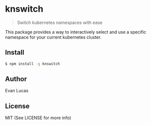 # knswitch

> Switch kubernetes namespaces with ease

This package provides a way to interactively select and use a specific
namespace for your current kubernetes cluster.

## Install

```bash
$ npm install -g knswitch
```

## Author

Evan Lucas

## License

MIT (See LICENSE for more info)
